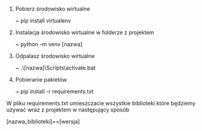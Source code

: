 1. Pobierz środowisko wirtualne

    ~ pip install virtualenv

2. Instalacja środowisko wirtualne w folderze z projektem

    ~ python -m venv [nazwa]

4. Odpalasz środowisko wirtualne
   
    ~ .\\[nazwa]\Scripts\activate.bat

6. Pobieranie pakietów

    ~ pip install -r requirements.txt

W pliku requirements.txt umieszczacie wszystkie biblioteki które będziemy używać wraz z projektem w następujący sposób

  [nazwa_biblioteki]==[wersja]
